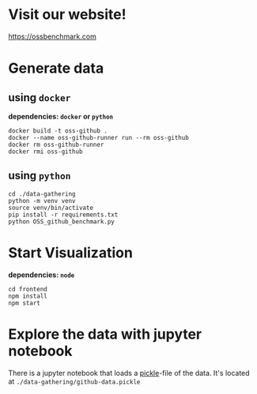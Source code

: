 
# Visit our website!

https://ossbenchmark.com

# Generate data

## using `docker`

__dependencies: `docker` or `python`__

```
docker build -t oss-github .
docker --name oss-github-runner run --rm oss-github
docker rm oss-github-runner
docker rmi oss-github
```

## using `python`

```
cd ./data-gathering
python -m venv venv
source venv/bin/activate
pip install -r requirements.txt
python OSS_github_benchmark.py
```

# Start Visualization

__dependencies: `node`__

```
cd frontend
npm install
npm start
```

# Explore the data with jupyter notebook

There is a jupyter notebook that loads a [pickle](https://docs.python.org/3/library/pickle.html)-file of the data.
It's located at `./data-gathering/github-data.pickle`

